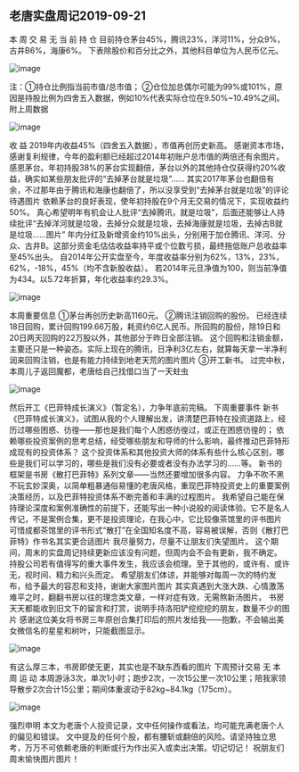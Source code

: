 ## 老唐实盘周记2019-09-21
本 周 交 易
无
当 前 持 仓
目前持仓茅台45%，腾讯23%，洋河11%，分众9%，古井B6%，海康6%。
下表除股价和百分比之外，其他科目单位为人民币亿元。

![image](https://github.com/fengyumozhu/tsf/assets/6201828/9a7c5a4a-7be0-44d8-b441-eec9cc3ae8f4)

注：①持仓比例指当前市值/总市值；
②仓位加总偶尔可能为99%或101%，原因是持股比例为四舍五入数据，例如10%代表实际仓位在9.50%~10.49%之间。
附上周数据 

![image](https://github.com/fengyumozhu/tsf/assets/6201828/7d61e0a6-0100-43d5-a3e0-111b598b2e3f)

 收 益
2019年内收益45%（四舍五入数据），市值再创历史新高。
感谢资本市场，感谢复利规律，今年的盈利额已经超过2014年初账户总市值的两倍还有余图片。
感恩茅台。年初持股38%的茅台实现翻倍，茅台以外的其他持仓仅获得约20%收益，确实如某些朋友批评的“去掉茅台就是垃圾”……
其实2017年茅台也翻倍有余，不过那年由于腾讯和海康也翻倍了，所以没享受到“去掉茅台就是垃圾”的评论待遇图片
依赖茅台的良好表现，使年初持股在9个月无交易的情况下，实现收益约50%。
真心希望明年有机会让人批评“去掉腾讯，就是垃圾”，后面还能够让人持续批评“去掉洋河就是垃圾，去掉分众就是垃圾，去掉海康就是垃圾，去掉古B就是垃圾……图片”
年内分红及新增资金约10%出头，分别用于加仓腾讯、洋河、分众、古井B。这部分资金毛估估收益率持平或个位数亏损，最终拖低账户总收益率至45%出头。
自2014年公开实盘至今，年度收益率分别为62%，13%，23%，62%，-18%，45%（均不含新股收益）。
若2014年元旦净值为100，则当前净值为434。以5.72年折算，年化收益率约29.3%。

![image](https://github.com/fengyumozhu/tsf/assets/6201828/3ead8040-f03f-4b9c-a4c5-c1400a432a0e)

本周重要信息
①茅台再创历史新高1160元。
②腾讯注销回购的股份。
已经连续18日回购，累计回购199.66万股，耗资约6亿人民币。所回购的股份，除19日和20日两天回购的22万股以外，其他部分于昨日全部注销。
这个回购和注销金额，主要还只是一种姿态。实际上现在的腾讯，日净利3亿左右，就算每天拿一半净利润来回购注销，也是有能力持续到地老天荒的图片图片
③开工新书。
过完中秋，本周儿子返回魔都，老唐给自己找借口当了一天蛀虫 

![image](https://github.com/fengyumozhu/tsf/assets/6201828/96e191ed-641d-4352-b1ce-94abc128dd50)


然后开工《巴菲特成长演义》（暂定名），力争年底前完稿。
 下周重要事件
新书《巴菲特成长演义》，试图从我的个人理解出发，讲清楚巴菲特在投资道路上，经历过哪些困惑、彷徨——那也是我们每个人困惑彷徨过，或正在困惑彷徨的；
依赖哪些投资案例的思考总结，经受哪些朋友和导师的什么影响，最终推动巴菲特形成现有的投资体系？
这个投资体系和其他投资大师的体系有些什么核心区别，哪些是我们可以学习的，哪些是我们没有必要或者没有办法学习的……等。
新书的框架是书房《散打巴菲特》系列文章——当然还要增加很多内容。
力争不吹不黑不玩玄妙深奥，以简单粗暴通俗易懂的老唐风格，重现巴菲特投资史上的重要案例决策经历，以及巴菲特投资体系不断完善和丰满的过程图片。
我希望自己能在保持理论深度和案例准确性的前提下，还能写出一种小说般的阅读体验。它不是名人传记，不是案例合集，更不是投资理论，在我心中，它比较像茶馆里的评书图片
可惜成都茶馆里的评书形式“散打”在全国知名度不高，容易被误解，否则《散打巴菲特》作书名其实更合适图片
我尽量努力，尽量不让朋友们失望图片。
这个期间，周末的实盘周记持续更新应该没有问题，但周内会不会有更新，我不确定。
持股公司若有值得写的重大事件发生，我应该会梳理。至于其他的，或许有、或许无，视时间、精力和兴头而定。
希望朋友们体谅，并能够对每周一次的特约发布，给予最大的容忍和支持，谢谢大家图片图片
其实真遇到大涨大跌、心情激荡难平之时，翻翻书房以往的理念类文章，一样对症有效，无需熬新汤图片。
书房天天都能收到旧文下的留言和打赏，说明手持洛阳铲挖挖挖的朋友，数量不少的图片
感谢这位美女将书房三年原创合集打印后的照片发给我——抱歉，不会输出美女微信名的星星和树叶，只能截图显示。 

![image](https://github.com/fengyumozhu/tsf/assets/6201828/10799117-bad6-4ce7-96e7-c96c5ae2ae58)

有这么厚三本，书房即使无更，其实也是不缺东西看的图片
下周预计交易
无
本 周 运 动
本周游泳3次，单次1小时；跑步2次，一次15公里一次10公里；陪我家领导散步2次合计15公里；期间体重波动于82kg~84.1kg（175cm）。 

![image](https://github.com/fengyumozhu/tsf/assets/6201828/3c1944c5-3d8e-4fef-923d-f8ec830ae4ef)

强烈申明
本文为老唐个人投资记录，文中任何操作或看法，均可能充满老唐个人的偏见和错误。
文中提及的任何个股，都有腰斩或翻倍的风险。请坚持独立思考，万万不可依赖老唐的判断或行为作出买入或卖出决策。切记切记！ 
祝朋友们周末愉快图片图片！
